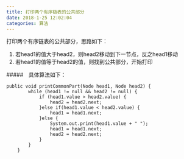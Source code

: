 ```yaml
---
title: 打印两个有序链表的公共部分
date: 2018-1-25 12:02:04
categories: 算法
---
```


打印两个有序链表的公共部分，思路如下：
1. 若head1的值大于head2，则head2移动到下一节点，反之head1移动
2. 若head1的值等于head2的值，则找到公共部分，开始打印

#####　具体算法如下：

```
public void printCommonPart(Node head1, Node head2) {
        while (head1 != null && head2 != null) {
            if (head1.value > head2.value) {
                head2 = head2.next;
            }else if(head1.value < head2.value) {
                head1 = head1.next;
            }else {
                System.out.print(head1.value + " ");
                head1 = head1.next;
                head2 = head2.next;
            }
        }
    }
```